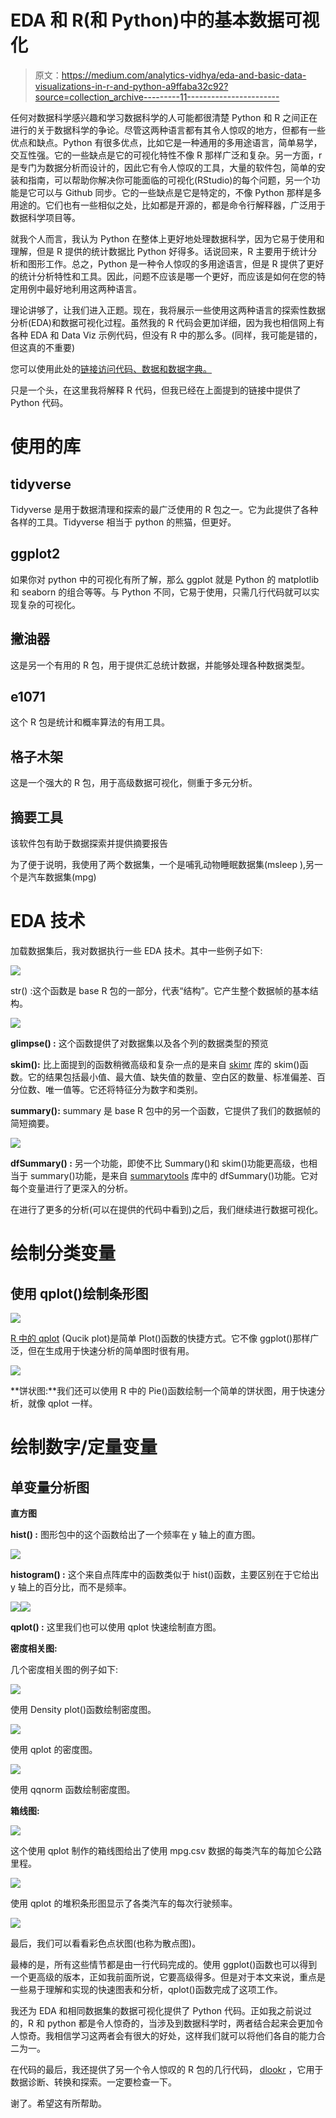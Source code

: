 # EDA 和 R(和 Python)中的基本数据可视化

> 原文：<https://medium.com/analytics-vidhya/eda-and-basic-data-visualizations-in-r-and-python-a9ffaba32c92?source=collection_archive---------11----------------------->

任何对数据科学感兴趣和学习数据科学的人可能都很清楚 Python 和 R 之间正在进行的关于数据科学的争论。尽管这两种语言都有其令人惊叹的地方，但都有一些优点和缺点。Python 有很多优点，比如它是一种通用的多用途语言，简单易学，交互性强。它的一些缺点是它的可视化特性不像 R 那样广泛和复杂。另一方面，r 是专门为数据分析而设计的，因此它有令人惊叹的工具，大量的软件包，简单的安装和指南，可以帮助你解决你可能面临的可视化(RStudio)的每个问题，另一个功能是它可以与 Github 同步。它的一些缺点是它是特定的，不像 Python 那样是多用途的。它们也有一些相似之处，比如都是开源的，都是命令行解释器，广泛用于数据科学项目等。

就我个人而言，我认为 Python 在整体上更好地处理数据科学，因为它易于使用和理解，但是 R 提供的统计数据比 Python 好得多。话说回来，R 主要用于统计分析和图形工作。总之，Python 是一种令人惊叹的多用途语言，但是 R 提供了更好的统计分析特性和工具。因此，问题不应该是哪一个更好，而应该是如何在您的特定用例中最好地利用这两种语言。

理论讲够了，让我们进入正题。现在，我将展示一些使用这两种语言的探索性数据分析(EDA)和数据可视化过程。虽然我的 R 代码会更加详细，因为我也相信网上有各种 EDA 和 Data Viz 示例代码，但没有 R 中的那么多。(同样，我可能是错的，但这真的不重要)

您可以使用此处的[链接访问代码、数据和数据字典。](https://github.com/OjasPandey99/EDA-and-Data-Viz-in-Python-and-R-)

只是一个头，在这里我将解释 R 代码，但我已经在上面提到的链接中提供了 Python 代码。

# 使用的库

## tidyverse

Tidyverse 是用于数据清理和探索的最广泛使用的 R 包之一。它为此提供了各种各样的工具。Tidyverse 相当于 python 的熊猫，但更好。

## ggplot2

如果你对 python 中的可视化有所了解，那么 ggplot 就是 Python 的 matplotlib 和 seaborn 的组合等等。与 Python 不同，它易于使用，只需几行代码就可以实现复杂的可视化。

## 撇油器

这是另一个有用的 R 包，用于提供汇总统计数据，并能够处理各种数据类型。

## e1071

这个 R 包是统计和概率算法的有用工具。

## 格子木架

这是一个强大的 R 包，用于高级数据可视化，侧重于多元分析。

## 摘要工具

该软件包有助于数据探索并提供摘要报告

为了便于说明，我使用了两个数据集，一个是哺乳动物睡眠数据集(msleep ),另一个是汽车数据集(mpg)

# EDA 技术

加载数据集后，我对数据执行一些 EDA 技术。其中一些例子如下:

![](img/1d9dd5b5a9a34f629f0121cb30d2f0ca.png)

str() :这个函数是 base R 包的一部分，代表“结构”。它产生整个数据帧的基本结构。

![](img/a71ce04c1d1a8ba8c4934d602d03e681.png)

**glimpse() :** 这个函数提供了对数据集以及各个列的数据类型的预览

**skim():** 比上面提到的函数稍微高级和复杂一点的是来自 [skimr](https://cran.r-project.org/web/packages/skimr/index.html) 库的 skim()函数。它的结果包括最小值、最大值、缺失值的数量、空白区的数量、标准偏差、百分位数、唯一值等。它还将特征分为数字和类别。

**summary():** summary 是 base R 包中的另一个函数，它提供了我们的数据帧的简短摘要。

![](img/ccb34a3ab61a75779e32112fbfe087ca.png)

**dfSummary() :** 另一个功能，即使不比 Summary()和 skim()功能更高级，也相当于 summary()功能，是来自 [summarytools](https://cran.r-project.org/web/packages/summarytools/vignettes/Introduction.html) 库中的 dfSummary()功能。它对每个变量进行了更深入的分析。

在进行了更多的分析(可以在提供的代码中看到)之后，我们继续进行数据可视化。

# 绘制分类变量

## 使用 qplot()绘制条形图

![](img/1396ea4a1497b18fb0f59f6b0f9154b6.png)

[R 中的 qplot](https://ggplot2.tidyverse.org/reference/qplot.html#:~:text=qplot()%20is%20a%20shortcut,used%20to%20base%20plot()%20.&text=It's%20great%20for%20allowing%20you,easier%20to%20create%20complex%20graphics.) (Qucik plot)是简单 Plot()函数的快捷方式。它不像 ggplot()那样广泛，但在生成用于快速分析的简单图时很有用。

![](img/c559786d388337b6436d9b632f762845.png)

**饼状图:**我们还可以使用 R 中的 Pie()函数绘制一个简单的饼状图，用于快速分析，就像 qplot 一样。

# 绘制数字/定量变量

## 单变量分析图

**直方图**

**hist() :** 图形包中的这个函数给出了一个频率在 y 轴上的直方图。

![](img/1926ada16d773af29ea9d849a92d81ab.png)

**histogram() :** 这个来自点阵库中的函数类似于 hist()函数，主要区别在于它给出 y 轴上的百分比，而不是频率。

![](img/c7fc5c13dcffda1a4e3bbd774abaf194.png)![](img/6410635aed59c99ce4baf86f601ebc8e.png)

**qplot() :** 这里我们也可以使用 qplot 快速绘制直方图。

**密度相关图:**

几个密度相关图的例子如下:

![](img/b5a52a1b6100286873e4bf6e6dcda660.png)

使用 Density plot()函数绘制密度图。

![](img/bea44c1bc5a520a3a828c10e10955832.png)

使用 qplot 的密度图。

![](img/7dc54f9bdc977264f4a377c96da23d90.png)

使用 qqnorm 函数绘制密度图。

**箱线图:**

![](img/bb79d02a9f2dc6d289f2a063a5e20fa5.png)

这个使用 qplot 制作的箱线图给出了使用 mpg.csv 数据的每类汽车的每加仑公路里程。

![](img/895b6fa239a759e1d25c467c7bc52cb5.png)

使用 qplot 的堆积条形图显示了各类汽车的每次行驶频率。

![](img/f1314c4fe20fb0ca063b58f5e7f5df66.png)

最后，我们可以看看彩色点状图(也称为散点图)。

最棒的是，所有这些情节都是由一行代码完成的。使用 ggplot()函数也可以得到一个更高级的版本，正如我前面所说，它要高级得多。但是对于本文来说，重点是一些易于理解和实现的快速图表和分析，qplot()函数完成了这项工作。

我还为 EDA 和相同数据集的数据可视化提供了 Python 代码。正如我之前说过的，R 和 python 都是令人惊奇的，当涉及到数据科学时，两者结合起来会更加令人惊奇。我相信学习这两者会有很大的好处，这样我们就可以将他们各自的能力合二为一。

在代码的最后，我还提供了另一个令人惊叹的 R 包的几行代码， [dlookr](https://cran.r-project.org/web/packages/dlookr/index.html) ，它用于数据诊断、转换和探索。一定要检查一下。

谢了。希望这有所帮助。